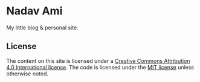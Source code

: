 # Nadav Ami
My little blog & personal site.

## License
The content on this site is licensed under a [Creative Commons Attribution 4.0 International license](https://creativecommons.org/licenses/by/4.0/). The code is licensed under the [MIT license](https://opensource.org/licenses/MIT) unless otherwise noted.

